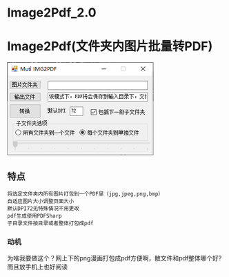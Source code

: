 # Image2Pdf_2.0
Image2Pdf(文件夹内图片批量转PDF)
===============
![](https://raw.githubusercontent.com/NaughtDZ/Image2Pdf_2.0/master/%E6%8D%95%E8%8E%B7.PNG)
   
特点
-------------
    将选定文件夹内所有图片打包到一个PDF里（jpg,jpeg,png,bmp）
    自适应图片大小调整页面大小
    默认DPI72无特殊情况不用更改
    pdf生成使用PDFSharp
    子目录文件按目录或者整体打包成pdf
### 动机
为啥我要做这个？网上下的png漫画打包成pdf方便啊，散文件和pdf整体哪个好?而且放手机上也好阅读

